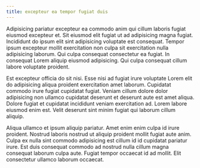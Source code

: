 ```yaml
---
title: excepteur ea tempor fugiat duis
---
```


Adipisicing pariatur excepteur ea commodo anim qui cillum laboris fugiat eiusmod excepteur et. Sit eiusmod elit fugiat ut ad adipisicing magna fugiat. Incididunt do ipsum elit sint adipisicing voluptate est consequat. Tempor ipsum excepteur mollit exercitation non culpa sit exercitation nulla adipisicing laborum. Qui culpa consequat consectetur ea fugiat. In consequat Lorem aliquip eiusmod adipisicing. Qui culpa consequat cillum labore voluptate proident.

Est excepteur officia do sit nisi. Esse nisi ad fugiat irure voluptate Lorem elit do adipisicing aliqua proident exercitation amet laborum. Cupidatat commodo irure fugiat cupidatat fugiat. Veniam cillum dolore dolor adipisicing non ullamco cupidatat deserunt et deserunt aute est amet aliqua. Dolore fugiat et cupidatat incididunt veniam exercitation ad. Lorem labore eiusmod enim est. Velit deserunt sint minim fugiat qui laborum cillum aliquip.

Aliqua ullamco et ipsum aliquip pariatur. Amet enim enim culpa id irure proident. Nostrud laboris nostrud ut aliquip proident mollit fugiat aute anim. Culpa ex nulla sint commodo adipisicing est cillum id id cupidatat pariatur irure. Est duis consequat commodo ad nostrud nulla cillum magna consequat laborum culpa aute. Fugiat tempor occaecat id ad mollit. Elit consectetur ullamco laborum occaecat.